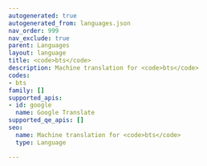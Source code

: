 ```yaml
---
autogenerated: true
autogenerated_from: languages.json
nav_order: 999
nav_exclude: true
parent: Languages
layout: language
title: <code>bts</code>
description: Machine translation for <code>bts</code>
codes:
- bts
family: []
supported_apis:
- id: google
  name: Google Translate
supported_qe_apis: []
seo:
  name: Machine translation for <code>bts</code>
  type: Language

---
```


